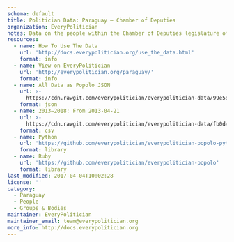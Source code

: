 ```yaml
---
schema: default
title: Politician Data: Paraguay — Chamber of Deputies
organization: EveryPolitician
notes: Data on the people within the Chamber of Deputies legislature of Paraguay.
resources:
  - name: How To Use The Data
    url: 'http://docs.everypolitician.org/use_the_data.html'
    format: info
  - name: View on EveryPolitician
    url: 'http://everypolitician.org/paraguay/'
    format: info
  - name: All Data as Popolo JSON
    url: >-
      https://cdn.rawgit.com/everypolitician/everypolitician-data/99e581d8de86de1d8d2659cf33f6dc28e8705eff/data/Paraguay/Deputies/ep-popolo-v1.0.json
    format: json
  - name: 2013–2018: From 2013-04-21
    url: >-
      https://cdn.rawgit.com/everypolitician/everypolitician-data/fb0d4b758cbbdcc96c4987a8a202ccce7348accc/data/Paraguay/Deputies/term-2013.csv
    format: csv
  - name: Python
    url: 'https://github.com/everypolitician/everypolitician-popolo-python'
    format: library
  - name: Ruby
    url: 'https://github.com/everypolitician/everypolitician-popolo'
    format: library
last_modified: 2017-04-04T10:02:28
license: ''
category:
  - Paraguay
  - People
  - Groups & Bodies
maintainer: EveryPolitician
maintainer_email: team@everypolitician.org
more_info: http://docs.everypolitician.org
---
```

